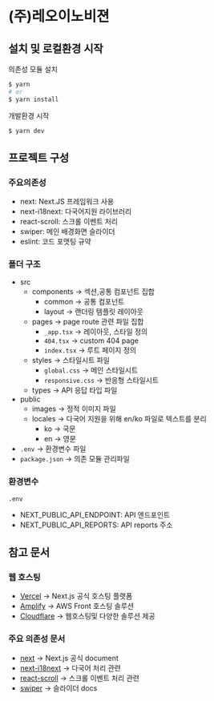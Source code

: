 # (주)레오이노비젼

## 설치 및 로컬환경 시작

의존성 모듈 설치

```bash
$ yarn
# or
$ yarn install
```

개발환경 시작

```bash
$ yarn dev
```

## 프로젝트 구성

### 주요의존성

- next: Next.JS 프레임워크 사용
- next-i18next: 다국어지원 라이브러리
- react-scroll: 스크롤 이벤트 처리
- swiper: 메인 배경화면 슬라이더
- eslint: 코드 포맷팅 규약

### 폴더 구조

- src
  - components -> 섹션,공통 컴포넌트 집합
    - common -> 공통 컴포넌트
    - layout -> 랜더링 템플릿 레이아웃
  - pages -> page route 관련 파일 집합
    - `_app.tsx` -> 레이아웃, 스타일 정의
    - `404.tsx` -> custom 404 page
    - `index.tsx` -> 루트 페이지 정의
  - styles -> 스타일시트 파일
    - `global.css` -> 메인 스타일시트
    - `responsive.css` -> 반응형 스타일시트
  - types -> API 응답 타입 파일
- public
  - images -> 정적 이미지 파일
  - locales -> 다국어 지원을 위해 en/ko 파일로 텍스트를 분리
    - ko -> 국문
    - en -> 영문
- `.env` -> 환경변수 파일
- `package.json` -> 의존 모듈 관리파일

### 환경변수

`.env`

- NEXT_PUBLIC_API_ENDPOINT: API 엔드포인트
- NEXT_PUBLIC_API_REPORTS: API reports 주소

## 참고 문서

### 웹 호스팅

- [Vercel](https://vercel.com/) -> Next.js 공식 호스팅 플랫폼
- [Amplify](https://aws.amazon.com/ko/amplify/) -> AWS Front 호스팅 솔루션
- [Cloudflare](https://www.cloudflare.com/ko-kr/) -> 웹호스팅및 다양한 솔루션 제공

### 주요 의존성 문서
- [next](https://nextjs.org/docs) -> Next.js 공식 document
- [next-i18next](https://github.com/i18next/next-i18next) -> 다국어 처리 관련
- [react-scroll](https://github.com/fisshy/react-scroll) -> 스크롤 이벤트 처리 관련
- [swiper](https://swiperjs.com/react) -> 슬라이더 docs

